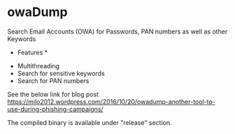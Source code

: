 # owaDump
Search Email Accounts (OWA) for Passwords, PAN numbers as well as other Keywords
  
* Features *  
- Multithreading 
- Search for sensitive keywords  
- Search for PAN numbers  
  
  
See the below link for blog post  
https://milo2012.wordpress.com/2016/10/20/owadump-another-tool-to-use-during-phishing-campaigns/  
      
The compiled binary is available under "release" section.  


